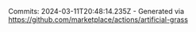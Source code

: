 Commits: 2024-03-11T20:48:14.235Z - Generated via https://github.com/marketplace/actions/artificial-grass
<br>
